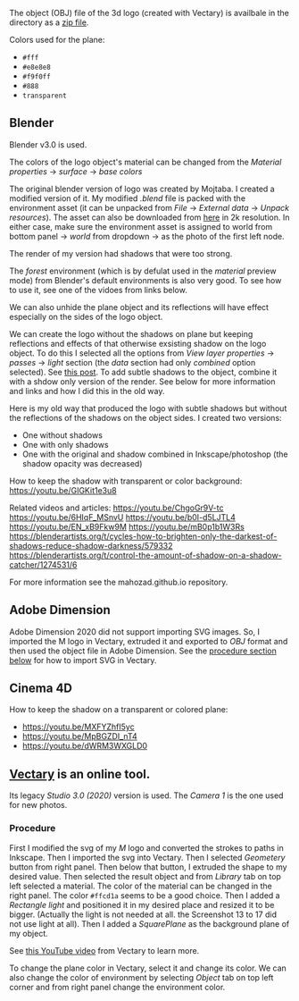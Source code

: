 The object (OBJ) file of the 3d logo (created with Vectary) is availbale in the directory as a [zip file](obj.zip).

Colors used for the plane:
  - `#fff`
  - `#e8e8e8`
  - `#f9f0ff`
  - `#888`
  - `transparent`

## Blender
Blender v3.0 is used.

The colors of the logo object's material can be changed from the *Material properties* -> *surface* -> *base colors*

The original blender version of logo was created by Mojtaba. I created a modified version of it.
My modified *.blend* file is packed with the environment asset (it can be unpacked from *File* -> *External data* -> *Unpack resources*).
The asset can also be downloaded from [here](https://polyhaven.com/a/photo_studio_01) in 2k resolution.
In either case, make sure the environment asset is assigned to world from
bottom panel -> *world* from dropdown -> as the photo of the first left node.

The render of my version had shadows that were too strong.

The *forest* environment (which is by defulat used in the *material* preview mode)
from Blender's default environments is also very good.
To see how to use it, see one of the vidoes from links below.

We can also unhide the plane object and its reflections will have effect especially on
the sides of the logo object.

We can create the logo without the shadows on plane but keeping reflections and effects of that otherwise exsisting shadow on the logo object.
To do this I selected all the options from *View layer properties* -> *passes* -> *light* section (the *data* section had only *combined* option selected).
See [this post](https://blender.stackexchange.com/q/16152).
To add subtle shadows to the object, combine it with a shdow only version of the render. See below for more information and links and how I did this in the old way.

Here is my old way that produced the logo with subtle shadows but without the reflections of the shadows on the object sides.
I created two versions:
  - One without shadows
  - One with only shadows
  - One with the original and shadow combined in Inkscape/photoshop (the shadow opacity was decreased)

How to keep the shadow with transparent or color background:
https://youtu.be/GIGKit1e3u8

Related videos and articles:
https://youtu.be/ChgoGr9V-tc
https://youtu.be/6HIqF_MSnvU
https://youtu.be/b0I-d5LJTL4
https://youtu.be/EN_xB9Fkw9M
https://youtu.be/mB0p1b1W3Rs
https://blenderartists.org/t/cycles-how-to-brighten-only-the-darkest-of-shadows-reduce-shadow-darkness/579332
https://blenderartists.org/t/control-the-amount-of-shadow-on-a-shadow-catcher/1274531/6

For more information see the mahozad.github.io repository.

## Adobe Dimension
Adobe Dimension 2020 did not support importing SVG images.
So, I imported the M logo in Vectary, extruded it and exported to *OBJ* format
and then used the object file in Adobe Dimension.
See the [procedure section below](#Procedure) for how to import SVG in Vectary.

## Cinema 4D
How to keep the shadow on a transparent or colored plane:
  - https://youtu.be/MXFYZhfI5yc
  - https://youtu.be/MpBGZDI_nT4
  - https://youtu.be/dWRM3WXGLD0

## [Vectary](https://www.vectary.com/) is an online tool.
Its legacy *Studio 3.0 (2020)* version is used.
The *Camera 1* is the one used for new photos.

### Procedure
First I modified the svg of my *M* logo and converted the strokes to paths in Inkscape.
Then I imported the svg into Vectary.
Then I selected *Geometery* button from right panel.
Then below that button, I extruded the shape to my desired value.
Then selected the result object and from *Library* tab on top left selected a material.
The color of the material can be changed in the right panel.
The color `#ffcd1a` seems to be a good choice.
Then I added a *Rectangle light* and positioned it in my desired place and resized it to be bigger.
(Actually the light is not needed at all. the Screenshot 13 to 17 did not use light at all).
Then I added a *SquarePlane* as the background plane of my object.

See [this YouTube video](https://youtu.be/oFt_eeGuhjo) from Vectary to learn more.

To change the plane color in Vectary, select it and change its color.
We can also change the color of environment by selecting *Object* tab on top left corner
and from right panel change the environment color.
